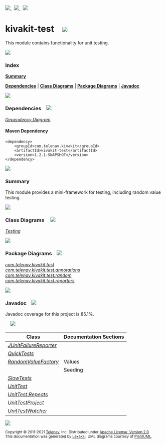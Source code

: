 [//]: # (start-user-text)

<a href="https://www.kivakit.org">
<img src="https://www.kivakit.org/images/web-32.png" srcset="https://www.kivakit.org/images/web-32-2x.png 2x"/>
</a>
&nbsp;
<a href="https://twitter.com/openkivakit">
<img src="https://www.kivakit.org/images/twitter-32.png" srcset="https://www.kivakit.org/images/twitter-32-2x.png 2x"/>
</a>
&nbsp;
<a href="https://kivakit.zulipchat.com">
<img src="https://www.kivakit.org/images/zulip-32.png" srcset="https://www.kivakit.org/images/zulip-32-2x.png 2x"/>
</a>

[//]: # (end-user-text)

# kivakit-test &nbsp;&nbsp; <img src="https://www.kivakit.org/images/gears-32.png" srcset="https://www.kivakit.org/images/gears-32-2x.png 2x"/>

This module contains functionality for unit testing.

<img src="https://www.kivakit.org/images/horizontal-line-512.png" srcset="https://www.kivakit.org/images/horizontal-line-512-2x.png 2x"/>

### Index

[**Summary**](#summary)  

[**Dependencies**](#dependencies) | [**Class Diagrams**](#class-diagrams) | [**Package Diagrams**](#package-diagrams) | [**Javadoc**](#javadoc)

<img src="https://www.kivakit.org/images/horizontal-line-512.png" srcset="https://www.kivakit.org/images/horizontal-line-512-2x.png 2x"/>

### Dependencies <a name="dependencies"></a> &nbsp;&nbsp; <img src="https://www.kivakit.org/images/dependencies-32.png" srcset="https://www.kivakit.org/images/dependencies-32-2x.png 2x"/>

[*Dependency Diagram*](https://www.kivakit.org/1.2.1-SNAPSHOT/lexakai/kivakit/kivakit-test/documentation/diagrams/dependencies.svg)

#### Maven Dependency

    <dependency>
        <groupId>com.telenav.kivakit</groupId>
        <artifactId>kivakit-test</artifactId>
        <version>1.2.1-SNAPSHOT</version>
    </dependency>

<img src="https://www.kivakit.org/images/horizontal-line-128.png" srcset="https://www.kivakit.org/images/horizontal-line-128-2x.png 2x"/>

[//]: # (start-user-text)

### Summary <a name = "summary"></a>

This module provides a mini-framework for testing, including random value testing.

[//]: # (end-user-text)

<img src="https://www.kivakit.org/images/horizontal-line-128.png" srcset="https://www.kivakit.org/images/horizontal-line-128-2x.png 2x"/>

### Class Diagrams <a name="class-diagrams"></a> &nbsp; &nbsp; <img src="https://www.kivakit.org/images/diagram-40.png" srcset="https://www.kivakit.org/images/diagram-40-2x.png 2x"/>

[*Testing*](https://www.kivakit.org/1.2.1-SNAPSHOT/lexakai/kivakit/kivakit-test/documentation/diagrams/diagram-test.svg)

<img src="https://www.kivakit.org/images/horizontal-line-128.png" srcset="https://www.kivakit.org/images/horizontal-line-128-2x.png 2x"/>

### Package Diagrams <a name="package-diagrams"></a> &nbsp;&nbsp; <img src="https://www.kivakit.org/images/box-32.png" srcset="https://www.kivakit.org/images/box-32-2x.png 2x"/>

[*com.telenav.kivakit.test*](https://www.kivakit.org/1.2.1-SNAPSHOT/lexakai/kivakit/kivakit-test/documentation/diagrams/com.telenav.kivakit.test.svg)  
[*com.telenav.kivakit.test.annotations*](https://www.kivakit.org/1.2.1-SNAPSHOT/lexakai/kivakit/kivakit-test/documentation/diagrams/com.telenav.kivakit.test.annotations.svg)  
[*com.telenav.kivakit.test.random*](https://www.kivakit.org/1.2.1-SNAPSHOT/lexakai/kivakit/kivakit-test/documentation/diagrams/com.telenav.kivakit.test.random.svg)  
[*com.telenav.kivakit.test.reporters*](https://www.kivakit.org/1.2.1-SNAPSHOT/lexakai/kivakit/kivakit-test/documentation/diagrams/com.telenav.kivakit.test.reporters.svg)

<img src="https://www.kivakit.org/images/horizontal-line-128.png" srcset="https://www.kivakit.org/images/horizontal-line-128-2x.png 2x"/>

### Javadoc <a name="javadoc"></a> &nbsp;&nbsp; <img src="https://www.kivakit.org/images/books-32.png" srcset="https://www.kivakit.org/images/books-32-2x.png 2x"/>

Javadoc coverage for this project is 85.1%.  
  
&nbsp; &nbsp; <img src="https://www.kivakit.org/images/meter-90-96.png" srcset="https://www.kivakit.org/images/meter-90-96-2x.png 2x"/>




| Class | Documentation Sections |
|---|---|
| [*JUnitFailureReporter*](https://www.kivakit.org/1.2.1-SNAPSHOT/javadoc/kivakit/kivakit.test/com/telenav/kivakit/test/reporters/JUnitFailureReporter.html) |  |  
| [*QuickTests*](https://www.kivakit.org/1.2.1-SNAPSHOT/javadoc/kivakit/kivakit.test/com/telenav/kivakit/test/annotations/QuickTests.html) |  |  
| [*RandomValueFactory*](https://www.kivakit.org/1.2.1-SNAPSHOT/javadoc/kivakit/kivakit.test/com/telenav/kivakit/test/random/RandomValueFactory.html) | Values |  
| | Seeding |  
| [*SlowTests*](https://www.kivakit.org/1.2.1-SNAPSHOT/javadoc/kivakit/kivakit.test/com/telenav/kivakit/test/annotations/SlowTests.html) |  |  
| [*UnitTest*](https://www.kivakit.org/1.2.1-SNAPSHOT/javadoc/kivakit/kivakit.test/com/telenav/kivakit/test/UnitTest.html) |  |  
| [*UnitTest.Repeats*](https://www.kivakit.org/1.2.1-SNAPSHOT/javadoc/kivakit/kivakit.test/com/telenav/kivakit/test/UnitTest.Repeats.html) |  |  
| [*UnitTestProject*](https://www.kivakit.org/1.2.1-SNAPSHOT/javadoc/kivakit/kivakit.test/com/telenav/kivakit/test/UnitTestProject.html) |  |  
| [*UnitTestWatcher*](https://www.kivakit.org/1.2.1-SNAPSHOT/javadoc/kivakit/kivakit.test/com/telenav/kivakit/test/UnitTestWatcher.html) |  |  

[//]: # (start-user-text)



[//]: # (end-user-text)

<img src="https://www.kivakit.org/images/horizontal-line-512.png" srcset="https://www.kivakit.org/images/horizontal-line-512-2x.png 2x"/>

<sub>Copyright &#169; 2011-2021 [Telenav](https://telenav.com), Inc. Distributed under [Apache License, Version 2.0](LICENSE)</sub>  
<sub>This documentation was generated by [Lexakai](https://lexakai.org). UML diagrams courtesy of [PlantUML](https://plantuml.com).</sub>


